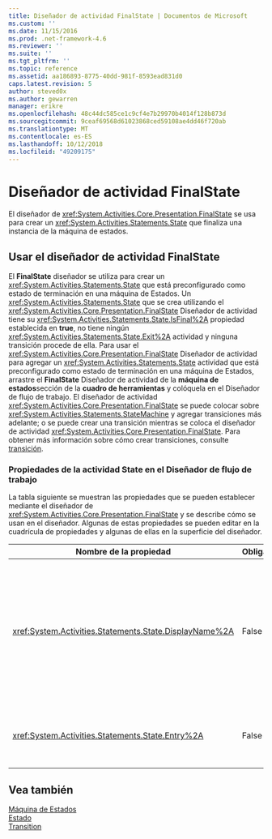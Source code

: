 ```yaml
---
title: Diseñador de actividad FinalState | Documentos de Microsoft
ms.custom: ''
ms.date: 11/15/2016
ms.prod: .net-framework-4.6
ms.reviewer: ''
ms.suite: ''
ms.tgt_pltfrm: ''
ms.topic: reference
ms.assetid: aa186893-8775-40dd-981f-8593ead831d0
caps.latest.revision: 5
author: steved0x
ms.author: gewarren
manager: erikre
ms.openlocfilehash: 48c44dc585ce1c9cf4e7b29970b4014f128b873d
ms.sourcegitcommit: 9ceaf69568d61023868ced59108ae4dd46f720ab
ms.translationtype: MT
ms.contentlocale: es-ES
ms.lasthandoff: 10/12/2018
ms.locfileid: "49209175"
---
```

# <a name="finalstate-activity-designer"></a>Diseñador de actividad FinalState
El diseñador de <xref:System.Activities.Core.Presentation.FinalState> se usa para crear un <xref:System.Activities.Statements.State> que finaliza una instancia de la máquina de estados.  
  
## <a name="using-the-finalstate-activity-designer"></a>Usar el diseñador de actividad FinalState  
 El **FinalState** diseñador se utiliza para crear un <xref:System.Activities.Statements.State> que está preconfigurado como estado de terminación en una máquina de Estados. Un <xref:System.Activities.Statements.State> que se crea utilizando el <xref:System.Activities.Core.Presentation.FinalState> Diseñador de actividad tiene su <xref:System.Activities.Statements.State.IsFinal%2A> propiedad establecida en **true**, no tiene ningún <xref:System.Activities.Statements.State.Exit%2A> actividad y ninguna transición procede de ella. Para usar el <xref:System.Activities.Core.Presentation.FinalState> Diseñador de actividad para agregar un <xref:System.Activities.Statements.State> actividad que está preconfigurado como estado de terminación en una máquina de Estados, arrastre el **FinalState** Diseñador de actividad de la **máquina de estados**sección de la **cuadro de herramientas** y colóquela en el Diseñador de flujo de trabajo. El diseñador de actividad <xref:System.Activities.Core.Presentation.FinalState> se puede colocar sobre <xref:System.Activities.Statements.StateMachine> y agregar transiciones más adelante; o se puede crear una transición mientras se coloca el diseñador de actividad <xref:System.Activities.Core.Presentation.FinalState>. Para obtener más información sobre cómo crear transiciones, consulte [transición](../workflow-designer/transition-activity-designer.md).  
  
### <a name="state-activity-properties-in-the-workflow-designer"></a>Propiedades de la actividad State en el Diseñador de flujo de trabajo  
 La tabla siguiente se muestran las propiedades que se pueden establecer mediante el diseñador de <xref:System.Activities.Core.Presentation.FinalState> y se describe cómo se usan en el diseñador. Algunas de estas propiedades se pueden editar en la cuadrícula de propiedades y algunas de ellas en la superficie del diseñador.  
  
|Nombre de la propiedad|Obligatorio|Uso|  
|-------------------|--------------|-----------|  
|<xref:System.Activities.Statements.State.DisplayName%2A>|False|Especifica el nombre descriptivo del diseñador de actividades <xref:System.Activities.Statements.State> en el encabezado. El valor predeterminado es **estado**. El valor se puede editar en la cuadrícula de propiedades o directamente en el encabezado del diseñador de actividades. <xref:System.Activities.Statements.State.DisplayName%2A> se usa en la ruta de navegación que se muestra en la parte superior del diseñador de flujo de trabajo.<br /><br /> Aunque el valor de la propiedad <xref:System.Activities.Statements.State.DisplayName%2A> no sea obligatorio, el procedimiento recomendado es usar uno.|  
|<xref:System.Activities.Statements.State.Entry%2A>|False|Especifica la acción que se produce cuando se entra en este estado. Este valor se puede establecer arrastrando una actividad desde la **cuadro de herramientas** y colocándola sobre la <xref:System.Activities.Statements.State.Entry%2A> sección del estado.|  
  
## <a name="see-also"></a>Vea también  
 [Máquina de Estados](../workflow-designer/statemachine-activity-designer.md)   
 [Estado](../workflow-designer/state-activity-designer.md)   
 [Transition](../workflow-designer/transition-activity-designer.md)